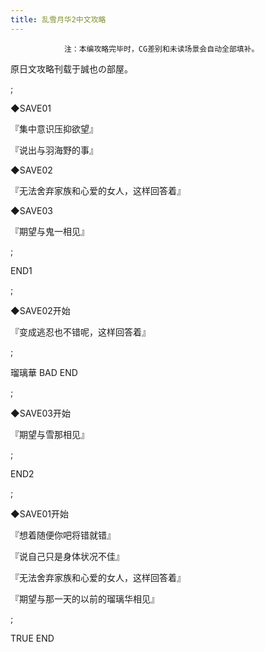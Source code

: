 ```yaml
---
title: 乱雪月华2中文攻略
---
```


                注：本编攻略完毕时，CG差别和未读场景会自动全部填补。



原日文攻略刊载于誠也の部屋。



 ;



◆SAVE01



『集中意识压抑欲望』



『说出与羽海野的事』



◆SAVE02



『无法舍弃家族和心爱的女人，这样回答着』



◆SAVE03



『期望与鬼一相见』



 ;



END1



 ;



◆SAVE02开始



『变成逃忍也不错呢，这样回答着』



 ;



瑠璃華 BAD END



 ;



◆SAVE03开始



『期望与雪那相见』



 ;



END2



 ;



◆SAVE01开始



『想着随便你吧将错就错』



『说自己只是身体状况不佳』



『无法舍弃家族和心爱的女人，这样回答着』



『期望与那一天的以前的瑠璃华相见』



 ;



TRUE END


              
